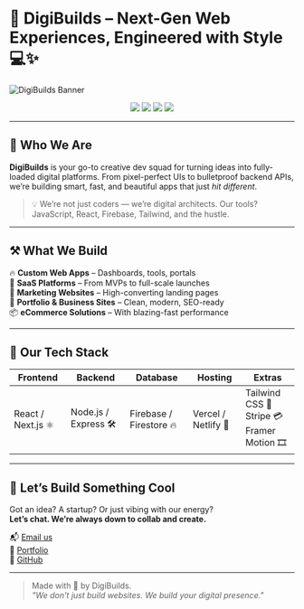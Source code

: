 # 🚀 DigiBuilds – Next-Gen Web Experiences, Engineered with Style 💻✨

![DigiBuilds Banner](https://media4.giphy.com/media/v1.Y2lkPTc5MGI3NjExZXlidDBtZW11aHZmeXp1bnRmazgwYjF5MmpremtpdjU0enFmNnJ2bSZlcD12MV9pbnRlcm5hbF9naWZfYnlfaWQmY3Q9Zw/L1R1tvI9svkIWwpVYr/giphy.gif) 

<p align="center">
  <img src="https://img.shields.io/badge/Tech-React-blue?style=for-the-badge&logo=react" />
  <img src="https://img.shields.io/badge/Backend-Node.js-brightgreen?style=for-the-badge&logo=node.js" />
  <img src="https://img.shields.io/badge/DB-Firebase-yellow?style=for-the-badge&logo=firebase" />
  <img src="https://img.shields.io/badge/Deploy-Vercel-black?style=for-the-badge&logo=vercel" />
</p>

---

## 🧠 Who We Are

**DigiBuilds** is your go-to creative dev squad for turning ideas into fully-loaded digital platforms. From pixel-perfect UIs to bulletproof backend APIs, we’re building smart, fast, and beautiful apps that just *hit different*.

> 💡 We’re not just coders — we’re digital architects. Our tools? JavaScript, React, Firebase, Tailwind, and the hustle.

---

## ⚒️ What We Build

🔥 **Custom Web Apps** – Dashboards, tools, portals  
📱 **SaaS Platforms** – From MVPs to full-scale launches  
🎯 **Marketing Websites** – High-converting landing pages  
💼 **Portfolio & Business Sites** – Clean, modern, SEO-ready  
📦 **eCommerce Solutions** – With blazing-fast performance

---

## 🧩 Our Tech Stack

| Frontend | Backend | Database | Hosting | Extras |
|---------|---------|----------|---------|--------|
| React / Next.js ⚛️ | Node.js / Express 🛠️ | Firebase / Firestore 🔥 | Vercel / Netlify 🚀 | Tailwind CSS 🎨<br>Stripe 💳<br>Framer Motion 🎞️ |

---



## 🤝 Let’s Build Something Cool

Got an idea? A startup? Or just vibing with our energy?  
**Let’s chat. We’re always down to collab and create.**

📬 [Email us](mailto:digibuilds@gmail.com)  
🔗 [Portfolio](https://digibuilds.netlify.app)  
🐙 [GitHub](https://github.com/DigiBuilds)  

---

> Made with 💖 by DigiBuilds.  
> _"We don't just build websites. We build your digital presence."_  
